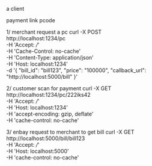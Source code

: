 a client

payment link  pcode

1/ merchant request a pc
curl -X POST \
  http://localhost:1234/pc \
  -H 'Accept: */*' \
  -H 'Cache-Control: no-cache' \
  -H 'Content-Type: application/json' \
  -H 'Host: localhost:1234' \
  -d '{
	"bill_id": "bill123",
	"price":  "100000",
	"callback_url": "http://localhost:5000/bill"
}'

2/ customer scan for payment
curl -X GET \
  http://localhost:1234/pc/222iks42 \
  -H 'Accept: */*' \
  -H 'Host: localhost:1234' \
  -H 'accept-encoding: gzip, deflate' \
  -H 'cache-control: no-cache'

3/ enbay request to merchant to get bill 
curl -X GET \
  http://localhost:5000/bill/bill123 \
  -H 'Accept: */*' \
  -H 'Host: localhost:5000' \
  -H 'cache-control: no-cache'